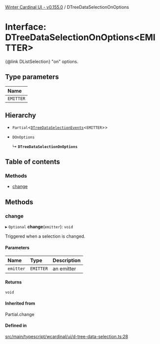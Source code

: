 [Winter Cardinal UI - v0.155.0](../index.md) / DTreeDataSelectionOnOptions

# Interface: DTreeDataSelectionOnOptions<EMITTER\>

{@link DListSelection} "on" options.

## Type parameters

| Name |
| :------ |
| `EMITTER` |

## Hierarchy

- `Partial`<[`DTreeDataSelectionEvents`](DTreeDataSelectionEvents.md)<`EMITTER`\>\>

- `DOnOptions`

  ↳ **`DTreeDataSelectionOnOptions`**

## Table of contents

### Methods

- [change](DTreeDataSelectionOnOptions.md#change)

## Methods

### change

▸ `Optional` **change**(`emitter`): `void`

Triggered when a selection is changed.

#### Parameters

| Name | Type | Description |
| :------ | :------ | :------ |
| `emitter` | `EMITTER` | an emitter |

#### Returns

`void`

#### Inherited from

Partial.change

#### Defined in

[src/main/typescript/wcardinal/ui/d-tree-data-selection.ts:28](https://github.com/winter-cardinal/winter-cardinal-ui/blob/v0.155.0/src/main/typescript/wcardinal/ui/d-tree-data-selection.ts#L28)
